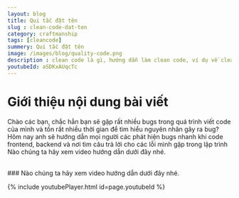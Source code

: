 ```yaml
---
layout: blog
title: Qui tắc đặt tên
slug : clean-code-dat-ten
category: craftmanship
tags: [cleancode]
summery: Qui tắc đặt tên
image: /images/blog/quality-code.png
description : clean code là gì, hướng dẫn làm clean code, ví dụ về clean code
youtubeId: aSDKxAUqcTc
---
```


# **Giới thiệu nội dung bài viết**

Chào các bạn, chắc hẳn bạn sẽ gặp rất nhiều bugs trong quá trình viết code của mình và tốn rất nhiều thời gian để tìm hiểu
nguyên nhân gây ra bug? Hôm nay anh sẽ hướng dẫn mọi người các phát hiện bugs nhanh khi code frontend, backend và nơi tìm
câu trả lời cho các lỗi mình gặp trong lập trình
Nào chúng ta hãy xem video hướng dẫn dưới đây nhé.

<br>
### Nào chúng ta hãy xem video hướng dẫn dưới đây nhé.

{% include youtubePlayer.html id=page.youtubeId %}
